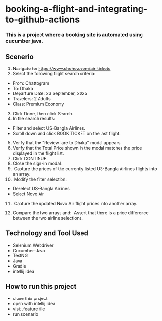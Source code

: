 # booking-a-flight-and-integrating-to-github-actions
### This is a project where a booking site is automated using cucumber java.

## Scenerio
1. Navigate to: https://www.shohoz.com/air-tickets
2. Select the following flight search criteria: 
- From: Chattogram 
- To: Dhaka 
- Departure Date: 23 September, 2025 
- Travelers: 2 Adults 
- Class: Premium Economy 
3. Click Done, then click Search. 
4. In the search results: 
- Filter and select US-Bangla Airlines. 
- Scroll down and click BOOK TICKET on the last flight. 
5. Verify that the &quot;Review fare to Dhaka&quot; modal appears. 
6. Verify that the Total Price shown in the modal matches the price displayed in the flight list. 
7. Click CONTINUE. 
8. Close the sign-in modal. 
9.  Capture the prices of the currently listed US-Bangla Airlines flights into an array. 
10.  Modify the filter selection: 
- Deselect US-Bangla Airlines 
- Select Novo Air 
11.  Capture the updated Novo Air flight prices into another array. 

12. Compare the two arrays and:  Assert that there is a price difference between the two airline
selections.

## Technology and Tool Used
- Selenium Webdriver
- Cucumber-Java
- TestNG
- Java
- Gradle
- intellij idea 
  
## How to run this project
- clone this project
- open with intellij idea
- visit .feature file
- run scenario   
